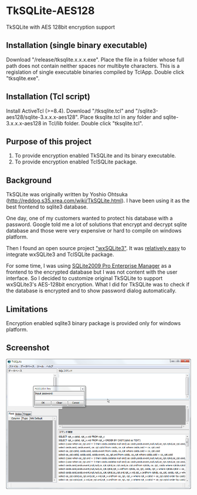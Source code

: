 TkSQLite-AES128
===============

TkSQLite with AES 128bit encryption support

Installation (single binary executable)
---------------------------------------
Download "/release/tksqlite.x.x.x.exe".
Place the file in a folder whose full path does not contain neither spaces nor multibyte characters.
This is a regislation of single executable binaries compiled by TclApp.
Double click "tksqlite.exe".

Installation (Tcl script)
-------------------------
Install ActiveTcl (>=8.4).
Download "/tksqlite.tcl" and "/sqlite3-aes128/sqlite-3.x.x.x-aes128".
Place tksqlite.tcl in any folder and sqlite-3.x.x.x-aes128 in Tcl/lib folder.
Double click "tksqlite.tcl".

Purpose of this project
-----------------------
1. To provide encryption enabled TkSQLite and its binary executable.
2. To provide encryption enabled TclSQLite package.

Background
----------
TkSQLite was originally written by Yoshio Ohtsuka (http://reddog.s35.xrea.com/wiki/TkSQLite.html).
I have been using it as the best frontend to sqlite3 database.

One day, one of my customers wanted to protect his database with a password.
Google told me a lot of solutions that encrypt and decrypt sqlite database
and those were very expensive or hard to compile on windows platform.

Then I found an open source project ["wxSQLite3"](http://wxcode.sourceforge.net/components/wxsqlite3/ "wxCode » Components » wxSQLite3").
It was [relatively easy](http://yusuke-blog.info/20130109/tclsqlite-configuration/ "Tcl SQLite build configuration") 
to integrate wxSQLite3 and TclSQLite package.

For some time, I was using [SQLite2009 Pro Enterprise Manager](http://osenxpsuite.net/?xp=3 "SQLite2009 Pro Enterprise Manager") 
as a frontend to the encrypted database but I was not content with the user interface.
So I decided to customize original TkSQLite to support wxSQLite3's AES-128bit encryption.
What I did for TkSQLite was to check if the database is encrypted and to show password dialog automatically.

Limitations
-----------
Encryption enabled sqlite3 binary package is provided only for windows platform.

Screenshot
----------
![TkSQLite screenshot](/img/TkSQLite-aes128-Screenshot.png "TkSQLite-aes128 screenshot")
